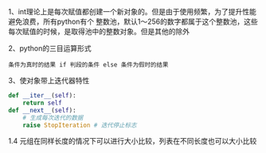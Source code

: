 1、int理论上是每次赋值都创建一个新对象的。但是由于使用频繁，为了提升性能避免浪费，所有python有个 整数池，默认1～256的数字都属于这个整数池，这些每次赋值的时候，是取得池中的整数对象。但是其他的除外

2、python的三目运算形式

```
条件为真时的结果 if 判段的条件 else 条件为假时的结果 
```

3、使对象带上迭代器特性

```python
def __iter__(self):    
    return self
def __next__(self):   
    # 生成每次迭代的数据
    raise StopIteration # 迭代停止标志    

```

1.4 元组在同样长度的情况下可以进行大小比较，列表在不同长度也可以大小比较